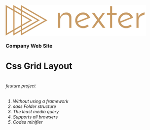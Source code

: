 <img src="media/images/logo.png" align="center" >
<br/>
<h3>Company Web Site </h3>
<h1>Css Grid Layout<h1> 
<h6>feuture project<h6>
 
  
 <ol>
    <li>Without using a framework
    <li>sass Folder structure
    <li>The least media query
    <li>Supports all browsers
    <li>Codes minifier
 </ol>

   
      
